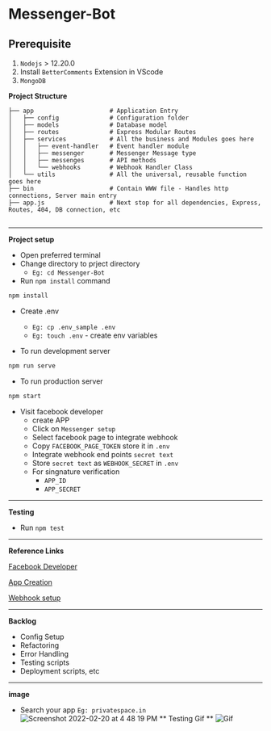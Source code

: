 # Messenger-Bot

## Prerequisite
1. `Nodejs` > 12.20.0
2. Install `BetterComments` Extension in VScode
3. `MongoDB`

**Project Structure**
```
├── app                     # Application Entry
│   ├── config              # Configuration folder
│   ├── models              # Database model
│   ├── routes              # Express Modular Routes
│   ├── services            # All the business and Modules goes here
│   │   ├── event-handler   # Event handler module
│   │   ├── messenger       # Messenger Message type
│   │   ├── messenges       # API methods
│   │   └── webhooks        # Webhook Handler Class
│   └── utils               # All the universal, reusable function goes here
├── bin                     # Contain WWW file - Handles http connections, Server main entry
├── app.js                  # Next stop for all dependencies, Express, Routes, 404, DB connection, etc                     


```

---

**Project setup**
- Open preferred terminal
- Change directory to prject directory
    - `Eg: cd Messenger-Bot`
- Run `npm install` command
```sh
npm install 
```
- Create .env
    - `Eg: cp .env_sample .env`
    - `Eg: touch .env` - create env variables

- To run development server
```sh
npm run serve
```
- To run production server
```sh
npm start
```
- Visit facebook developer
    - create APP
    - Click on `Messenger setup`
    - Select facebook page to integrate webhook
    - Copy `FACEBOOK_PAGE_TOKEN` store it in `.env`
    - Integrate webhook end points `secret text`
    - Store `secret text` as `WEBHOOK_SECRET` in `.env`
    - For singnature verification
        - `APP_ID`
        - `APP_SECRET`

---

**Testing**

- Run `npm test`
---
**Reference Links**

[Facebook Developer](https://developers.facebook.com/)

[App Creation](https://developers.facebook.com/docs/messenger-platform/getting-started/app-setup)

[Webhook setup](https://developers.facebook.com/docs/messenger-platform/getting-started/webhook-setup)



---
**Backlog**
- Config Setup
- Refactoring 
- Error Handling
- Testing scripts
- Deployment scripts, etc

---

**image**
- Search your app `Eg: privatespace.in`
![Screenshot 2022-02-20 at 4 48 19 PM](https://user-images.githubusercontent.com/51639105/154840282-5219f8e8-8540-450f-b258-1b33136ddf38.png)
** Testing Gif **
![Gif](https://user-images.githubusercontent.com/51639105/154840578-f2624d8e-6dd1-4845-9c3d-c193ffe210a2.gif)






